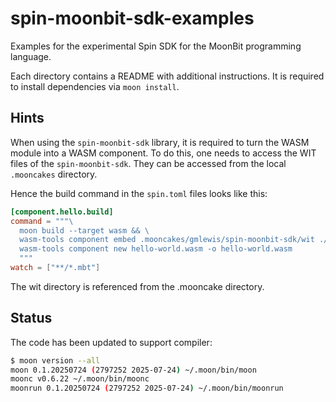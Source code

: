 # spin-moonbit-sdk-examples
Examples for the experimental Spin SDK for the MoonBit programming language.

Each directory contains a README with additional instructions. It is required to install dependencies via `moon install`.

## Hints

When using the `spin-moonbit-sdk` library, it is required to turn the WASM module into a WASM component. To do this, one needs to access the WIT files of the `spin-moonbit-sdk`. They can be accessed from the local `.mooncakes` directory.

Hence the build command in the `spin.toml` files looks like this:

```toml
[component.hello.build]
command = """\
  moon build --target wasm && \
  wasm-tools component embed .mooncakes/gmlewis/spin-moonbit-sdk/wit ./target/wasm/release/build/hello-world.wasm -o hello-world.wasm --encoding utf16 -w http-trigger && \
  wasm-tools component new hello-world.wasm -o hello-world.wasm
  """
watch = ["**/*.mbt"]
```

The wit directory is referenced from the .mooncake directory.

## Status

The code has been updated to support compiler:

```bash
$ moon version --all
moon 0.1.20250724 (2797252 2025-07-24) ~/.moon/bin/moon
moonc v0.6.22 ~/.moon/bin/moonc
moonrun 0.1.20250724 (2797252 2025-07-24) ~/.moon/bin/moonrun
```
